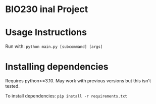 # BIO230 inal Project

# Usage Instructions
Run with:
`python main.py [subcommand] [args]`

# Installing dependencies
Requires python>=3.10. May work with previous versions but this isn't tested.

To install dependencies:
`pip install -r requirements.txt`
